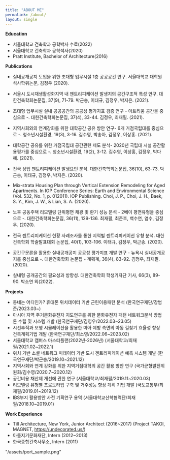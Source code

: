 ```yaml
---
title: "ABOUT ME"
permalink: /about/
layout: single
---
```

  
**Education**
* 서울대학교 건축학과 공학박사 수료(2022)   
* 서울대학교 건축학과 공학석사(2020)   
* Pratt Institute, Bachelor of Architecture(2016)
    
**Publications**   
* 실내공개공지 도입을 위한 초대형 업무시설 1층 공공공간 연구. 서울대학교 대학원 석사학위논문, 김정우 (2020).  
    
* 서울시 도시재생활성화지역 내 젠트리피케이션 발생지의 공간구조적 특성 연구. 대한건축학회논문집, 37(9), 71-79. 박근송, 이태규, 김정우, 박지은. (2021). 
* 초대형 업무시설 실내 공공공간의 공공성 평가지표 검증 연구 - 아트리움 공간을 중심으로 -. 대한건축학회논문집, 37(4), 33-44.  김정우, 최재필. (2021). 
* 지역사회와의 연계강화를 위한 대학공간 공유 방안 연구- 6개 거점국립대를 중심으로 -. 청소년시설환경, 19(3), 3-16.  김수영, 박송아, 김정우, 이상홍. (2021). 
* 대학공간 공유를 위한 거점국립대 공간관련 제도 분석- 2020년 국립대 시설 공간활용평가를 중심으로 -. 청소년시설환경, 19(2), 3-12.  김수영, 이상홍, 김정우, 박다혜. (2021).
* 전국 상업 젠트리피케이션 발생요인 분석. 대한건축학회논문집, 36(10), 63-73.  박근송, 이태규, 김정우, 박지은. (2020).
* Mix-strata Housing Plan through Vertical Extension Remodeling for Aged Apartments. In IOP Conference Series: Earth and Environmental Science (Vol. 532, No. 1, p. 012011). IOP Publishing. Choi, J. P., Choi, J. H., Baek, S. Y., Kim, J. W., & Lian, S. A. (2020).
* 노후 공동주택 리모델링 단위평면 채광 및 환기 성능 분석 - 2베이 평면유형을 중심으로 -. 대한건축학회논문집, 36(11), 129-136. 최재필, 최준호, 백수연, 염수, 김정우. (2020).
* 전국 젠트리피케이션 현황 사례조사를 통한 지역별 젠트리피케이션 유형 분석. 대한건축학회 학술발표대회 논문집, 40(1), 103-106. 이태규, 김정우, 박근송. (2020).
* 공간구문론을 활용한 실내공개공지 공공성 평가지표 개발 연구 - 뉴욕시 실내공개공지를 중심으로 -. 대한건축학회 논문집 - 계획계, 36(4), 83-92. 김정우, 최재필. (2020).  
      
* 실내형 공개공간의 필요성과 방향성. 대한건축학회 학생기자단 기사, 66(3), 89-90. 박소연 외(2022).
  
**Projects**   
* 동네는 어디인가? 휴대폰 위치데이터 기반 근린이용패턴 분석 (한국연구재단/강범준/2023.03~)
* 아시아 지역 주거문화유전자 지도연구를 위한 문화유전자 패턴 네트워크분석 방법론 수립 및 시스템 개발 (한국연구재단/김영우/2022.03~23.05)
* 시선추적과 보행 시뮬레이션을 활용한 미아 예방 측면의 아동 길찾기 효율성 향상 건축계획기법 개발 (한국연구재단/최소영/2022.06~2023.02)
* 서울대학교 캠퍼스 마스터플랜(2022년-2026년) (서울대학교/최재필/2021.02~2022.1)
* 위치 기반 소셜 네트워크 빅데이터 기반 도시 젠트리피케이션 예측 시스템 개발 (한국연구재단/박근송/2019.10~2021.12)
* 지역사회와 연계 강화를 위한 지역거점대학의 공간 활용 방안 연구 (국가균형발전위원회/김수영/2020.7~2020.12)
* 공간비용 채산제 개선에 관한 연구 (서울대학교/최재필/2019.11~2020.03)
* 리모델링 유형별 프로토타입 구축 및 거주성능 향상 계획 기법 개발 (국토교통부/최재필/2019.01~2019.12)
* IBS부지 활용방안 사전 기획연구 용역 (서울대학교산학협력단/최재필/2018.10~2019.01)

**Work Experience**   
* Till Architecture, New York, Junior Architect (2016~2017) (Project TAKOI, MAGNET, https://undecorated.us/) 
* 아름지기문화재단, Intern (2012~2013)
* 한국종합건축사무소, Intern (2011)

"/assets/port_sample.png"

